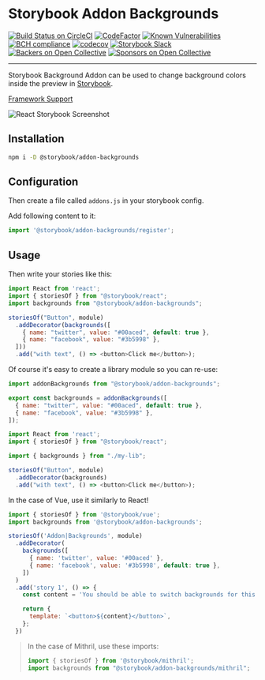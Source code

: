 # Storybook Addon Backgrounds

[![Build Status on CircleCI](https://circleci.com/gh/storybooks/storybook.svg?style=shield)](https://circleci.com/gh/storybooks/storybook)
[![CodeFactor](https://www.codefactor.io/repository/github/storybooks/storybook/badge)](https://www.codefactor.io/repository/github/storybooks/storybook)
[![Known Vulnerabilities](https://snyk.io/test/github/storybooks/storybook/8f36abfd6697e58cd76df3526b52e4b9dc894847/badge.svg)](https://snyk.io/test/github/storybooks/storybook/8f36abfd6697e58cd76df3526b52e4b9dc894847)
[![BCH compliance](https://bettercodehub.com/edge/badge/storybooks/storybook)](https://bettercodehub.com/results/storybooks/storybook) [![codecov](https://codecov.io/gh/storybooks/storybook/branch/master/graph/badge.svg)](https://codecov.io/gh/storybooks/storybook)
[![Storybook Slack](https://now-examples-slackin-rrirkqohko.now.sh/badge.svg)](https://now-examples-slackin-rrirkqohko.now.sh/)
[![Backers on Open Collective](https://opencollective.com/storybook/backers/badge.svg)](#backers) [![Sponsors on Open Collective](https://opencollective.com/storybook/sponsors/badge.svg)](#sponsors)

* * *

Storybook Background Addon can be used to change background colors inside the preview in [Storybook](https://storybook.js.org).

[Framework Support](https://github.com/storybooks/storybook/blob/master/ADDONS_SUPPORT.md)

![React Storybook Screenshot](https://storybook.js.org/img/addon-backgrounds.gif)

## Installation

```sh
npm i -D @storybook/addon-backgrounds
```

## Configuration

Then create a file called `addons.js` in your storybook config.

Add following content to it:

```js
import '@storybook/addon-backgrounds/register';
```

## Usage

Then write your stories like this:

```js
import React from 'react';
import { storiesOf } from "@storybook/react";
import backgrounds from "@storybook/addon-backgrounds";

storiesOf("Button", module)
  .addDecorator(backgrounds([
    { name: "twitter", value: "#00aced", default: true },
    { name: "facebook", value: "#3b5998" },
  ]))
  .add("with text", () => <button>Click me</button>);
```

Of course it's easy to create a library module so you can re-use:

```js
import addonBackgrounds from "@storybook/addon-backgrounds";

export const backgrounds = addonBackgrounds([
  { name: "twitter", value: "#00aced", default: true },
  { name: "facebook", value: "#3b5998" },
]);
```

```js
import React from 'react';
import { storiesOf } from "@storybook/react";

import { backgrounds } from "./my-lib";

storiesOf("Button", module)
  .addDecorator(backgrounds)
  .add("with text", () => <button>Click me</button>);
```

In the case of Vue, use it similarly to React!

```js
import { storiesOf } from '@storybook/vue';
import backgrounds from '@storybook/addon-backgrounds';

storiesOf('Addon|Backgrounds', module)
  .addDecorator(
    backgrounds([
      { name: 'twitter', value: '#00aced' },
      { name: 'facebook', value: '#3b5998', default: true },
    ])
  )
  .add('story 1', () => {
    const content = 'You should be able to switch backgrounds for this story';

    return {
      template: `<button>${content}</button>`,
    };
  })
```

> In the case of Mithril, use these imports:
>
> ```js
> import { storiesOf } from '@storybook/mithril';
> import backgrounds from "@storybook/addon-backgrounds/mithril";
> ```
